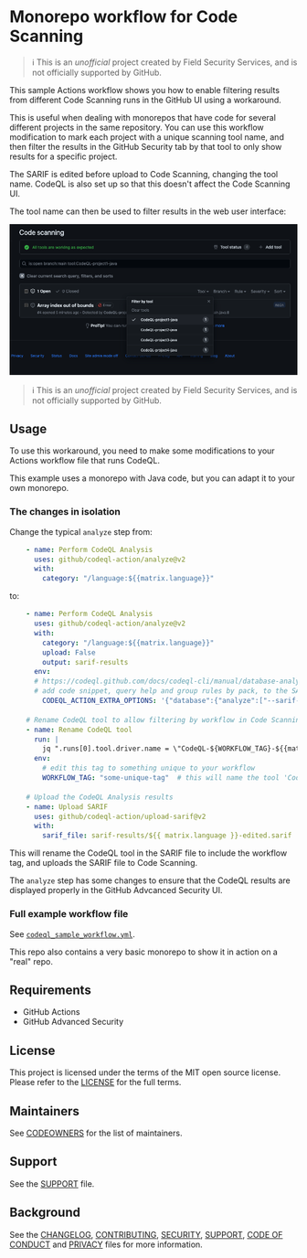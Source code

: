 # Monorepo workflow for Code Scanning

> ℹ️ This is an _unofficial_ project created by Field Security Services, and is not officially supported by GitHub.

This sample Actions workflow shows you how to enable filtering results from different Code Scanning runs in the GitHub UI using a workaround.

This is useful when dealing with monorepos that have code for several different projects in the same repository. You can use this workflow modification to mark each project with a unique scanning tool name, and then filter the results in the GitHub Security tab by that tool to only show results for a specific project.

The SARIF is edited before upload to Code Scanning, changing the tool name. CodeQL is also set up so that this doesn't affect the Code Scanning UI.

The tool name can then be used to filter results in the web user interface:

![Filtering results by tool name](./filter-by-tool-name.png)

> ℹ️ This is an _unofficial_ project created by Field Security Services, and is not officially supported by GitHub.

## Usage

To use this workaround, you need to make some modifications to your Actions workflow file that runs CodeQL.

This example uses a monorepo with Java code, but you can adapt it to your own monorepo.

### The changes in isolation

Change the typical `analyze` step from:

```yaml
    - name: Perform CodeQL Analysis
      uses: github/codeql-action/analyze@v2
      with:
        category: "/language:${{matrix.language}}"
```

to:

```yaml
    - name: Perform CodeQL Analysis
      uses: github/codeql-action/analyze@v2
      with:
        category: "/language:${{matrix.language}}"
        upload: False
        output: sarif-results
      env:
      # https://codeql.github.com/docs/codeql-cli/manual/database-analyze/#options
      # add code snippet, query help and group rules by pack, to the SARIF file
        CODEQL_ACTION_EXTRA_OPTIONS: '{"database":{"analyze":["--sarif-add-snippets","--sarif-add-query-help","--sarif-group-rules-by-pack"]}}'

    # Rename CodeQL tool to allow filtering by workflow in Code Scanning
    - name: Rename CodeQL tool
      run: |
        jq ".runs[0].tool.driver.name = \"CodeQL-${WORKFLOW_TAG}-${{matrix.language}}\"" sarif-results/${{ matrix.language }}.sarif > sarif-results/${{ matrix.language }}-edited.sarif
      env:
        # edit this tag to something unique to your workflow
        WORKFLOW_TAG: "some-unique-tag"  # this will name the tool 'CodeQL-some-unique-tag-java'

    # Upload the CodeQL Analysis results
    - name: Upload SARIF
      uses: github/codeql-action/upload-sarif@v2
      with:
        sarif_file: sarif-results/${{ matrix.language }}-edited.sarif
```

This will rename the CodeQL tool in the SARIF file to include the workflow tag, and uploads the SARIF file to Code Scanning.

The `analyze` step has some changes to ensure that the CodeQL results are displayed properly in the GitHub Advcanced Security UI.

### Full example workflow file

See [`codeql_sample_workflow.yml`](codeql_sample_workflow.yml).

This repo also contains a very basic monorepo to show it in action on a "real" repo.

## Requirements

* GitHub Actions
* GitHub Advanced Security

## License

This project is licensed under the terms of the MIT open source license. Please refer to the [LICENSE](LICENSE) for the full terms.

## Maintainers

See [CODEOWNERS](CODEOWNERS) for the list of maintainers.

## Support

See the [SUPPORT](SUPPORT.md) file.

## Background

See the [CHANGELOG](CHANGELOG.md), [CONTRIBUTING](CONTRIBUTING.md), [SECURITY](SECURITY.md), [SUPPORT](SUPPORT.md), [CODE OF CONDUCT](CODE_OF_CONDUCT.md) and [PRIVACY](PRIVACY.md) files for more information.
